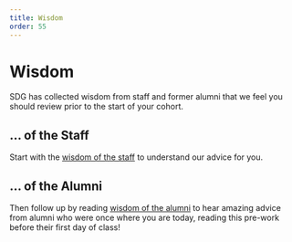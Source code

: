 ```yaml
---
title: Wisdom
order: 55
---
```


# Wisdom

SDG has collected wisdom from staff and former alumni that we feel you should
review prior to the start of your cohort.

## ... of the Staff

Start with the
[wisdom of the staff](/lessons/misc-keys-to-student-success/wisdom-of-the-staff)
to understand our advice for you.

## ... of the Alumni

Then follow up by reading
[wisdom of the alumni](/lessons/misc-keys-to-student-success/wisdom-of-the-alumni)
to hear amazing advice from alumni who were once where you are today, reading
this pre-work before their first day of class!

